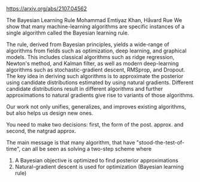 
https://arxiv.org/abs/2107.04562

The Bayesian Learning Rule
Mohammad Emtiyaz Khan, Håvard Rue
We show that many machine-learning algorithms are specific instances of 
a single algorithm called the Bayesian learning rule. 

The rule, derived from Bayesian principles, yields a wide-range of algorithms from fields such as optimization, deep learning, and graphical models. This includes classical algorithms such as ridge regression, Newton's method, and Kalman filter, as well as modern deep-learning algorithms such as stochastic-gradient descent, RMSprop, and Dropout. The key idea in deriving such algorithms is to approximate the posterior using candidate distributions estimated by using natural gradients. Different candidate distributions result in different algorithms and further approximations to natural gradients give rise to variants of those algorithms. 

Our work not only unifies, generalizes, and improves existing algorithms, but also helps us design new ones.

You need to make two decisions: first, the form of the post. approx. and second, the natgrad approx.

The main message is that many algorithm, that have "stood-the-test-of-time", can all be seen as solving a two-step scheme where
1. A Bayesian objective is optimized to find posterior approximations
2. Natural-gradient descent is used for optimization (Bayesian learning rule)
